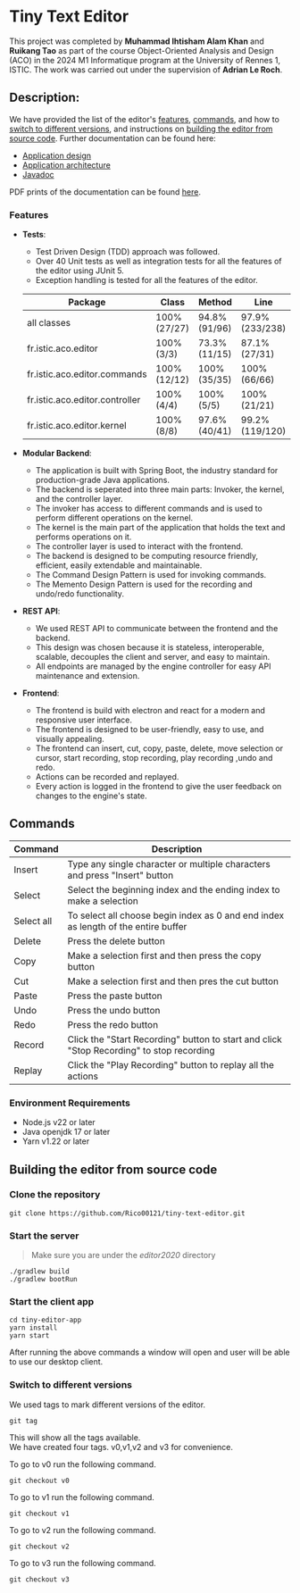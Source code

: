 # Tiny Text Editor
This project was completed by **Muhammad Ihtisham Alam Khan** and **Ruikang Tao** as part of the course 
Object-Oriented Analysis and Design (ACO) in the 2024 M1 Informatique program at the University of Rennes 1, ISTIC.
The work was carried out under the supervision of **Adrian Le Roch**.

## Description:

We have provided the list of the editor's [features](#Features), [commands](#Commands), and how
to [switch to different versions](#switch-to-different-versions), and instructions
on [building the editor from source code](#building-the-editor-from-source-code). Further documentation can be found
here:

- [Application design](./docs/design.md)
- [Application architecture](./docs/architecture.md)
- [Javadoc](./docs/javadoc/index-files/index-1.html)

PDF prints of the documentation can be found [here](./docs).

### Features

- **Tests**:
    - Test Driven Design (TDD) approach was followed.
    - Over 40 Unit tests as well as integration tests for all the features of the editor using JUnit 5.
    - Exception handling is tested for all the features of the editor.
  
  | Package                        | Class        | Method         | Line             |
  |--------------------------------|--------------|----------------|------------------|
  | all classes                    | 100% (27/27) | 94.8% (91/96)  | 	97.9% (233/238) |
  | fr.istic.aco.editor            | 100% (3/3)   | 73.3% (11/15)  | 	87.1% (27/31)   |
  | fr.istic.aco.editor.commands   | 100% (12/12) | 100% (35/35)   | 	100% (66/66)    |
  | fr.istic.aco.editor.controller | 	100% (4/4)  | 	100% (5/5)    | 	100% (21/21)    |
  | fr.istic.aco.editor.kernel     | 	100% (8/8)  | 	97.6% (40/41) | 	99.2% (119/120) |

- **Modular Backend**:
    - The application is built with Spring Boot, the industry standard for production-grade Java applications.
    - The backend is seperated into three main parts: Invoker, the kernel, and the controller layer.
    - The invoker has access to different commands and is used to perform different operations on the kernel.
    - The kernel is the main part of the application that holds the text and performs operations on it.
    - The controller layer is used to interact with the frontend.
    - The backend is designed to be computing resource friendly, efficient, easily extendable and maintainable.
    - The Command Design Pattern is used for invoking commands.
    - The Memento Design Pattern is used for the recording and undo/redo functionality.
- **REST API**:
    - We used REST API to communicate between the frontend and the backend.
    - This design was chosen because it is stateless, interoperable, scalable, decouples the client and server, and easy
      to maintain.
    - All endpoints are managed by the engine controller for easy API maintenance and extension.
- **Frontend**:
    - The frontend is build with electron and react for a modern and responsive user interface.
    - The frontend is designed to be user-friendly, easy to use, and visually appealing.
    - The frontend can insert, cut, copy, paste, delete, move selection or cursor, start recording, stop recording, play
      recording ,undo and redo.
    - Actions can be recorded and replayed.
    - Every action is logged in the frontend to give the user feedback on changes to the engine's state.

## Commands

| **Command** | **Description**                                                                          |
|-------------|------------------------------------------------------------------------------------------|
| Insert      | Type any single character or multiple characters and press "Insert" button               |
| Select      | Select the beginning index and the ending index to make a selection                      |
| Select all  | To select all choose begin index as 0 and end index as length of the entire buffer       |
| Delete      | Press the delete button                                                                  |
| Copy        | Make a selection first and then press the copy button                                    |
| Cut         | Make a selection first and then pres the cut button                                      |
| Paste       | Press the paste button                                                                   |
| Undo        | Press the undo button                                                                    |
| Redo        | Press the redo button                                                                    |
| Record      | Click the "Start Recording" button to start and click "Stop Recording" to stop recording |
| Replay      | Click the "Play Recording" button to replay all the actions                              |

### Environment Requirements

- Node.js v22 or later
- Java openjdk 17 or later
- Yarn v1.22 or later

## Building the editor from source code

### Clone the repository

```shell
git clone https://github.com/Rico00121/tiny-text-editor.git
```

### Start the server

> Make sure you are under the *editor2020* directory

```shell
./gradlew build
./gradlew bootRun
```

### Start the client app

```shell
cd tiny-editor-app
yarn install
yarn start
```

After running the above commands a window will open and user will be able to use our desktop client.

### Switch to different versions

We used tags to mark different versions of the editor.

```shell
git tag
```

This will show all the tags available.  
We have created four tags. v0,v1,v2 and v3 for convenience.

To go to v0 run the following command.

```shell
git checkout v0
```

To go to v1 run the following command.

```shell
git checkout v1
```

To go to v2 run the following command.

```shell
git checkout v2
```

To go to v3 run the following command.

```shell
git checkout v3
```